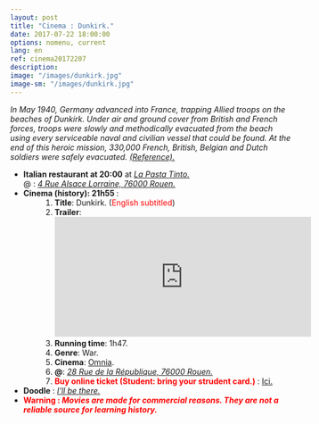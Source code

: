 ```yaml
---
layout: post
title: "Cinema : Dunkirk."
date: 2017-07-22 18:00:00
options: nomenu, current
lang: en
ref: cinema20172207
description: 
image: "/images/dunkirk.jpg"
image-sm: "/images/dunkirk.jpg"
---
```

<i>In May 1940, Germany advanced into France, trapping Allied troops on the beaches of Dunkirk. Under air and ground cover from British and French forces, troops were slowly and methodically evacuated from the beach using every serviceable naval and civilian vessel that could be found. At the end of this heroic mission, 330,000 French, British, Belgian and Dutch soldiers were safely evacuated. <a href="https://www.alderwoodmall.com/en/movies/dunkirk-225351.html" style="text-decoration: underline;">(Reference).</a></i>

<ul>
<li> <h4 style="display: inline;">Italian restaurant at 20:00</h4> at <a href="http://www.lapastatinto.com/"><i> La Pasta Tinto.</i></a>
  <br>
  @ : <a href="https://goo.gl/maps/V7AHbfaPtLw"><i>4 Rue Alsace Lorraine, 76000 Rouen.</i></a></li>

<li><h4 style="display: inline;">Cinema (history): 21h55 </h4>:
<ol style="padding-left: 4em;">
<li> <b>Title</b>: Dunkirk. (<font color="red">English subtitled</font>)
</li>
<li><b> Trailer</b>: <br>
<iframe width="460" height="215" src="https://www.youtube.com/embed/S5QBye6-ToM" frameborder="0" allowfullscreen></iframe>
</li>
<li><b>Running time</b>: 1h47.
</li>
<li><b>Genre</b>: War.
</li>
<li><b>Cinema</b>: <a href="http://www.omnia-cinemas.com/">Omnia</a>.
</li>
<li> <b>@</b>: <a href="https://goo.gl/maps/1jsAeRAVrnA2"><i>28 Rue de la République, 76000 Rouen.</i></a>
</li>
<li> <font color="red"><b> Buy online ticket (Student: bring your strudent card.)</b> </font>: <a href="https://www.omnia-cinemas.com/reserver/F117054/D1500753300/VO/?sec=VxFC52"> Ici.</a>
</li>
</ol>
</li>
<li>
<h4 style="display: inline;">Doodle</h4> : <a href="https://doodle.com/poll/95w948b39rte3i9u"> <i>I'll be there.</i></a>
</li>
<li>
<b><font color="red">Warning : <i>Movies are made for commercial reasons. They are not a reliable source for learning history.</i></font></b>
</li>
</ul>
